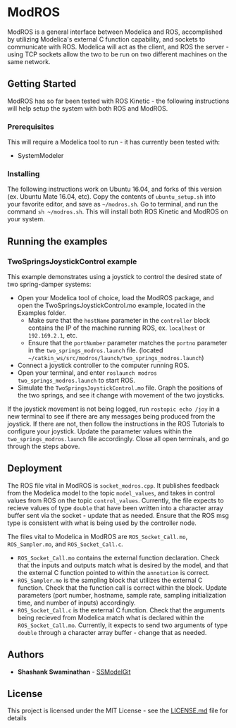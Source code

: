 # ModROS

ModROS is a general interface between Modelica and ROS, accomplished by utilizing Modelica's external C function capability, and sockets to communicate with ROS. Modelica will act as the client, and ROS the server - using TCP sockets allow the two to be run on two different machines on the same network.

## Getting Started

ModROS has so far been tested with ROS Kinetic - the following instructions will help setup the system with both ROS and ModROS.

### Prerequisites

This will require a Modelica tool to run - it has currently been tested with:

* SystemModeler

### Installing

The following instructions work on Ubuntu 16.04, and forks of this version (ex. Ubuntu Mate 16.04, etc). Copy the contents of ```ubuntu_setup.sh``` into your favorite editor, and save as ```~/modros.sh```. Go to terminal, and run the command ```sh ~/modros.sh```. This will install both ROS Kinetic and ModROS on your system.

## Running the examples

### TwoSpringsJoystickControl example

This example demonstrates using a joystick to control the desired state of two spring-damper systems: 
* Open your Modelica tool of choice, load the ModROS package, and open the TwoSpringsJoystickControl.mo example, located in the Examples folder. 
  * Make sure that the ```hostName``` parameter in the ```controller``` block contains the IP of the machine running ROS, ex. ```localhost``` or ```192.169.2.1```, etc.
  * Ensure that the ```portNumber``` parameter matches the ```portno``` parameter in the ```two_springs_modros.launch``` file. (located ```~/catkin_ws/src/modros/launch/two_springs_modros.launch```)
* Connect a joystick controller to the computer running ROS. 
* Open your terminal, and enter ```roslaunch modros two_springs_modros.launch``` to start ROS.
* Simulate the ```TwoSpringsJoystickControl.mo``` file. Graph the positions of the two springs, and see it change with movement of the two joysticks.

If the joystick movement is not being logged, run ```rostopic echo /joy``` in a new terminal to see if there are any messages being produced from the joystick. If there are not, then follow the instructions in the ROS Tutorials to configure your joystick. Update the parameter values within the ```two_springs_modros.launch``` file accordingly. Close all open terminals, and go through the steps above.

## Deployment

The ROS file vital in ModROS is ```socket_modros.cpp```. It publishes feedback from the Modelica model to the topic ```model_values```, and takes in control values from ROS on the topic ```control_values```. Currently, the file expects to recieve values of type ```double``` that have been written into a character array buffer sent via the socket - update that as needed. Ensure that the ROS msg type is consistent with what is being used by the controller node.

The files vital to Modelica in ModROS are ```ROS_Socket_Call.mo```, ```ROS_Sampler.mo```, and ```ROS_Socket_Call.c```.
* ```ROS_Socket_Call.mo``` contains the external function declaration. Check that the inputs and outputs match what is desired by the model, and that the external C function pointed to within the ```annotation``` is correct.
* ```ROS_Sampler.mo``` is the sampling block that utilizes the external C function. Check that the function call is correct within the block. Update parameters (port number, hostname, sample rate, sampling initialization time, and number of inputs) accordingly.
* ```ROS_Socket_Call.c``` is the external C function. Check that the arguments being recieved from Modelica match what is declared within the ```ROS_Socket_Call.mo```. Currently, it expects to send two arguments of type ```double``` through a character array buffer - change that as needed.

## Authors

* **Shashank Swaminathan** - [SSModelGit](https://github.com/SSModelGit)

## License

This project is licensed under the MIT License - see the [LICENSE.md](LICENSE.md) file for details
